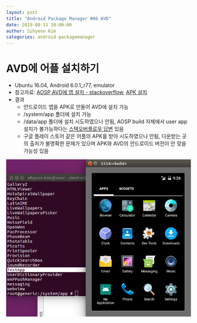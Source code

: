 ```yaml
---
layout: post
title: "Android Package Manager #06 AVD"
date: 2019-08-11 20:00:00
author: Sihyeon Kim
categories: android-packagemanager
---
```


# AVD에 어플 설치하기  
- Ubuntu 16.04, Android 6.0.1_r77, emulator  
- 참고자료: [AOSP AVD에 앱 설치 - stackoverflow](https://stackoverflow.com/questions/10579827/how-do-i-add-apks-in-an-aosp-build), [APK 설치](https://bottlecok.tistory.com/100)  
- 결과  
  - 안드로이드 앱을 APK로 만들어 AVD에 설치 가능  
  - /system/app 폴더에 설치 가능  
  - /data/app 폴더에 설치 시도하였으나 안됨, AOSP build 자체에서 user app 설치가 불가능하다는 [스택오버플로우 답변](https://stackoverflow.com/questions/11984572/how-do-i-install-an-app-into-the-data-app-folder-instead-of-the-system-app-folde) 있음    
  - 구글 플레이 스토어 같은 어플의 APK를 받아 시도하였으나 안됨, 다운받는 곳의 출처가 불명확한 문제가 있으며 APK와 AVD의 안드로이드 버전이 안 맞을 가능성 있음    

![result](./assets/avd-app-test.png)
